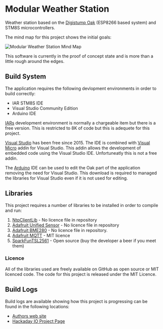 # Modular Weather Station
Weather station based on the [Digistump Oak](http://digistump.com "Digistump Hom Page") (ESP8266 based system) and STM8S microcontrollers.

The mind map for this project shows the initial goals:

![Modular Weather Station Mind Map](http://blog.mark-stevens.co.uk/wp-content/uploads/2016/03/WeatherStationMindMap.jpg "Modular Weather Station Mind Map")

This software is currently in the proof of concept state and is more than a little rough around the edges.

## Build System
The application requires the following devlopment environments in order to build correctly:

- IAR STM8S IDE
- Visual Studio Community Edition
- Arduino IDE

[IARs](https://iar.com "IAR Home Page") development environment is normally a chargeable item but there is a free version.  This is restricted to 8K of code but this is adequete for this project.

[Visual Studio](https://www.visualstudio.com "Visual Studio") has been free since 2015.  The IDE is combined with [Visual Micro](http://www.visualmicro.com "Visual Micro addin for Visual Studio") addin for Visual Studio.  This addin allows the development of embedded code using the Visual Studio IDE.  Unfortuneatly this is not a free addin.

The [Arduino](https://www.arduino.cc "Arduino Home Page") IDE can be used to edit the Oak part of the application removing the need for Visual Studio.  This download is required to managed the libraries for Visual Studio even if it is not used for editing.

## Libraries
This project requires a number of libraries to be installed in order to compile and run:

1. [NtpClientLib](https://github.com/gmag11/NtpClient "NTP Client") - No licence file in repository
2. [Adafruit Unified Sensor](https://github.com/adafruit/Adafruit_Sensor "Adafruit Unified Sensor Library") - No licence file in repository
3. [Adafruit BME280](https://github.com/adafruit/Adafruit_BME280_Library "Adafruit BME280 Temperature, Humidity and Air Pressure Sensor") - No licence file in repository.
4. [Adafruit MQTT](https://github.com/adafruit/Adafruit_MQTT_Library "Adafruit MQTT Library") - MIT licence
5. [SparkFunTSL2561](https://github.com/sparkfun/SparkFun_TSL2561_Arduino_Library "Sprkfun TSL2561 Luminosity Sensor") - Open source (buy the developer a beer if you meet them)

### Licence
All of the libraries used are freely available on GitHub as open source or MIT licenced code.  The code for this project is released under the MIT Licence.

## Build Logs
Build logs are available showing how this project is progressing can be found in the following locations:

- [Authors web site](http://blog.mark-stevens.co.uk/weather-station/ "Mark Stevens Blog")
- [Hackaday IO Project Page](https://hackaday.io/project/12397-modular-weather-station "Modular Weasther Station on Hackaday.io")